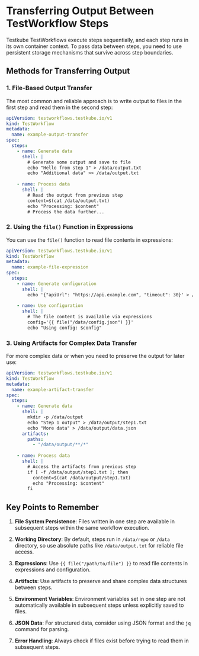 # Transferring Output Between TestWorkflow Steps

Testkube TestWorkflows execute steps sequentially, and each step runs in its own container context. To pass data between steps, you need to use persistent storage mechanisms that survive across step boundaries.

## Methods for Transferring Output

### 1. File-Based Output Transfer

The most common and reliable approach is to write output to files in the first step and read them in the second step:

```yaml
apiVersion: testworkflows.testkube.io/v1
kind: TestWorkflow
metadata:
  name: example-output-transfer
spec:
  steps:
    - name: Generate data
      shell: |
        # Generate some output and save to file
        echo "Hello from step 1" > /data/output.txt
        echo "Additional data" >> /data/output.txt
        
    - name: Process data
      shell: |
        # Read the output from previous step
        content=$(cat /data/output.txt)
        echo "Processing: $content"
        # Process the data further...
```

### 2. Using the `file()` Function in Expressions

You can use the `file()` function to read file contents in expressions:

```yaml
apiVersion: testworkflows.testkube.io/v1
kind: TestWorkflow
metadata:
  name: example-file-expression
spec:
  steps:
    - name: Generate configuration
      shell: |
        echo '{"apiUrl": "https://api.example.com", "timeout": 30}' > /data/config.json
        
    - name: Use configuration
      shell: |
        # The file content is available via expressions
        config='{{ file("/data/config.json") }}'
        echo "Using config: $config"
```

### 3. Using Artifacts for Complex Data Transfer

For more complex data or when you need to preserve the output for later use:

```yaml
apiVersion: testworkflows.testkube.io/v1
kind: TestWorkflow
metadata:
  name: example-artifact-transfer
spec:
  steps:
    - name: Generate data
      shell: |
        mkdir -p /data/output
        echo "Step 1 output" > /data/output/step1.txt
        echo "More data" > /data/output/data.json
      artifacts:
        paths:
          - "/data/output/**/*"
          
    - name: Process data
      shell: |
        # Access the artifacts from previous step
        if [ -f /data/output/step1.txt ]; then
          content=$(cat /data/output/step1.txt)
          echo "Processing: $content"
        fi
```

## Key Points to Remember

1. **File System Persistence**: Files written in one step are available in subsequent steps within the same workflow execution.

2. **Working Directory**: By default, steps run in `/data/repo` or `/data` directory, so use absolute paths like `/data/output.txt` for reliable file access.

3. **Expressions**: Use `{{ file("/path/to/file") }}` to read file contents in expressions and configuration.

4. **Artifacts**: Use artifacts to preserve and share complex data structures between steps.

5. **Environment Variables**: Environment variables set in one step are not automatically available in subsequent steps unless explicitly saved to files.

6. **JSON Data**: For structured data, consider using JSON format and the `jq` command for parsing.

7. **Error Handling**: Always check if files exist before trying to read them in subsequent steps.
